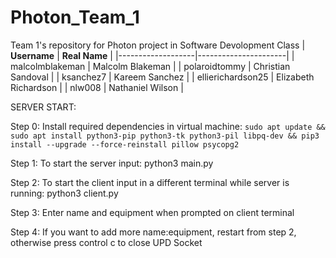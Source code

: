 # Photon_Team_1
Team 1's repository for Photon project in Software Devolopment Class
| **Username**      | **Real Name**        |
|-------------------|----------------------|
| malcolmblakeman   | Malcolm Blakeman     |
| polaroidtommy     | Christian Sandoval   |
| ksanchez7         | Kareem Sanchez       |
| ellierichardson25 | Elizabeth Richardson |
| nlw008            | Nathaniel Wilson     |


SERVER START:

Step 0: Install required dependencies in virtual machine: ```sudo apt update && sudo apt install python3-pip python3-tk python3-pil libpq-dev && pip3 install --upgrade --force-reinstall pillow psycopg2```

Step 1: To start the server input: python3 main.py

Step 2: To start the client input in a different terminal while server is running: python3 client.py

Step 3: Enter name and equipment when prompted on client terminal

Step 4: If you want to add more name:equipment, restart from step 2, otherwise press control c to close UPD Socket
